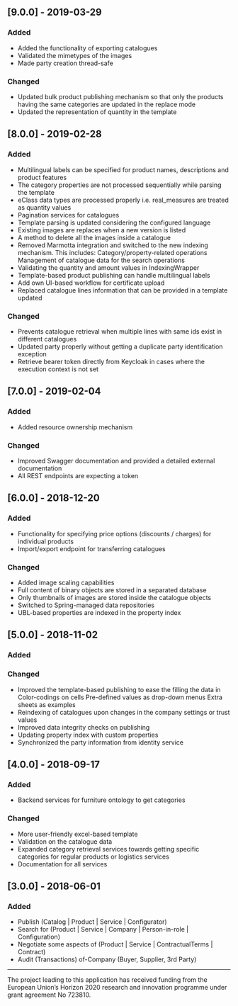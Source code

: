 
## [9.0.0] - 2019-03-29
### Added
- Added the functionality of exporting catalogues
- Validated the mimetypes of the images
- Made party creation thread-safe

### Changed
- Updated bulk product publishing mechanism so that only the products having the same categories are updated in the replace mode
- Updated the representation of quantity in the template

## [8.0.0] - 2019-02-28
### Added
- Multilingual labels can be specified for product names, descriptions and product features
- The category properties are not processed sequentially while parsing the template
- eClass data types are processed properly i.e. real_measures are treated as quantity values
- Pagination services for catalogues
- Template parsing is updated considering the configured language
- Existing images are replaces when a new version is listed
- A method to delete all the images inside a catalogue
- Removed Marmotta integration and switched to the new indexing mechanism. This includes:
    Category/property-related operations
    Management of catalogue data for the search operations
- Validating the quantity and amount values in IndexingWrapper
- Template-based product publishing can handle multilingual labels
- Add own UI-based workflow for certificate upload
- Replaced catalogue lines information that can be provided in a template updated

### Changed
- Prevents catalogue retrieval when multiple lines with same ids exist in different catalogues
- Updated party properly without getting a duplicate party identification exception
- Retrieve bearer token directly from Keycloak in cases where the execution context is not set

## [7.0.0] - 2019-02-04
### Added
- Added resource ownership mechanism

### Changed
- Improved Swagger documentation and provided a detailed external documentation
- All REST endpoints are expecting a token

## [6.0.0] - 2018-12-20
### Added
- Functionality for specifying price options (discounts / charges) for individual products
- Import/export endpoint for transferring catalogues

### Changed
- Added image scaling capabilities
- Full content of binary objects are stored in a separated database
- Only thumbnails of images are stored inside the catalogue objects
- Switched to Spring-managed data repositories
- UBL-based properties are indexed in the property index

## [5.0.0] - 2018-11-02
### Added

### Changed
- Improved the template-based publishing to ease the filling the data in
    Color-codings on cells
    Pre-defined values as drop-down menus
    Extra sheets as examples
- Reindexing of catalogues upon changes in the company settings or trust values
- Improved data integrity checks on publishing
- Updating property index with custom properties
- Synchronized the party information from identity service


## [4.0.0] - 2018-09-17
### Added
- Backend services for furniture ontology to get categories 

### Changed
- More user-friendly excel-based template
- Validation on the catalogue data
- Expanded category retrieval services towards getting specific categories for regular products or logistics services
- Documentation for all services

## [3.0.0] - 2018-06-01
### Added
- Publish (Catalog | Product | Service | Configurator)
- Search for (Product | Service | Company | Person-in-role | Configuration)
- Negotiate some aspects of (Product | Service | ContractualTerms | Contract)
- Audit (Transactions) of-Company (Buyer, Supplier, 3rd Party)

 ---
The project leading to this application has received funding from the European Union’s Horizon 2020 research and innovation programme under grant agreement No 723810.
